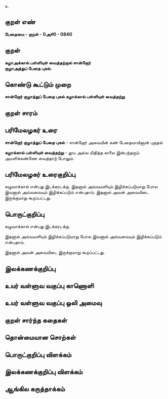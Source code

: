 உ

## குறள் எண் 

**பேதைமை - குறள் - 0அ௪0 - 0840**

## குறள் 

**கழாஅக்கால் பள்ளியுள் வைத்தற்றால் சான்றோர்  
குழாஅத்துப் பேதை புகல்.**

## கொண்டு கூட்டும் முறை

**சான்றோர் குழாத்துப் பேதை புகல் கழாக்கால் பள்ளியுள் வைத்தற்று** 

## குறள் சாரம் 


## பரிமேலழகர் உரை

**சான்றோர் குழாத்துப் பேதை புகல்** - சான்றோர் அவையின் கண் பேதையாயினான் புகுதல் 

**கழாக்கால் பள்ளியுள் வைத்தற்று** - தூய அல்ல மிதித்த காலை இன்பந்தரும் அமளிக்கண்ணே வைத்தாற் போலும்

## பரிமேலழகர் உரைகுறிப்பு   

கழுவாக்கால் என்பது இடக்கரடக்கு. இதனால் அவ்வமளியும் இழிக்கப்படுமாறு போல இவனால் அவ்வவையும் இழிக்கப்படும் என்பதாம். இதனால் அவன் அவையிடை இருக்குமாறு கூறப்பட்டது.

## பொருட்குறிப்பு 

கழுவாக்கால் என்பது இடக்கரடக்கு. 

இதனால் அவ்வமளியும் இழிக்கப்படுமாறு போல இவனால் அவ்வவையும் இழிக்கப்படும் என்பதாம். 

இதனால் அவன் அவையிடை இருக்குமாறு கூறப்பட்டது.

## இலக்கணக்குறிப்பு  


## உயர் வள்ளுவ வகுப்பு காணொளி


## உயர் வள்ளுவ வகுப்பு ஒலி அமைவு 

 
## குறள் சார்ந்த கதைகள் 


## தொன்மையான சொற்கள்


## பொருட்குறிப்பு விளக்கம்


## இலக்கணக்குறிப்பு விளக்கம்


## ஆங்கில கருத்தாக்கம் 


